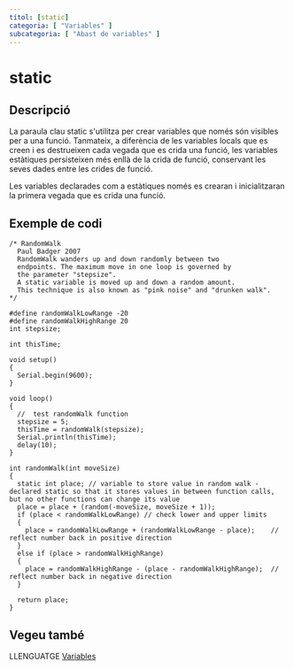 ```yaml
---
títol: [static]
categoria: [ "Variables" ]
subcategoria: [ "Abast de variables" ]
---
```


# static

## Descripció

La paraula clau static s'utilitza per crear variables que només són visibles per a una funció. Tanmateix, a diferència de les variables locals que es creen i es destrueixen cada vegada que es crida una funció, les variables estàtiques persisteixen més enllà de la crida de funció, conservant les seves dades entre les crides de funció.

Les variables declarades com a estàtiques només es crearan i inicialitzaran la primera vegada que es crida una funció.

## Exemple de codi

```
/* RandomWalk
  Paul Badger 2007
  RandomWalk wanders up and down randomly between two
  endpoints. The maximum move in one loop is governed by
  the parameter "stepsize".
  A static variable is moved up and down a random amount.
  This technique is also known as "pink noise" and "drunken walk".
*/

#define randomWalkLowRange -20
#define randomWalkHighRange 20
int stepsize;

int thisTime;

void setup()
{
  Serial.begin(9600);
}

void loop()
{
  //  test randomWalk function
  stepsize = 5;
  thisTime = randomWalk(stepsize);
  Serial.println(thisTime);
  delay(10);
}

int randomWalk(int moveSize)
{
  static int place; // variable to store value in random walk - declared static so that it stores values in between function calls, but no other functions can change its value
  place = place + (random(-moveSize, moveSize + 1));
  if (place < randomWalkLowRange) // check lower and upper limits
  {                               
    place = randomWalkLowRange + (randomWalkLowRange - place);    // reflect number back in positive direction
  }
  else if (place > randomWalkHighRange)
  {
    place = randomWalkHighRange - (place - randomWalkHighRange);  // reflect number back in negative direction
  }

  return place;
}
```

## Vegeu també

LLENGUATGE [Variables](../../Variables.md)  
